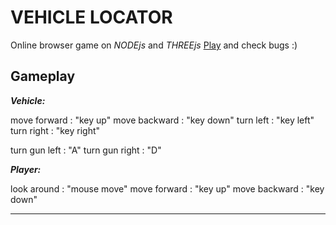 # VEHICLE LOCATOR 

Online browser game on *NODEjs* and *THREEjs*
[Play](http://js.otrisovano.ru/tests/180316Locator/01) and check bugs :)


Gameplay
------------

**_Vehicle:_**

move forward    :    "key up"
move backward   :    "key down"	
turn left       :    "key left"
turn right      :    "key right"

turn gun left   :    "A"
turn gun right  :    "D"

**_Player:_**

look around     :    "mouse move"
move forward    :    "key up"
move backward   :    "key down"	

-------------  
 	
